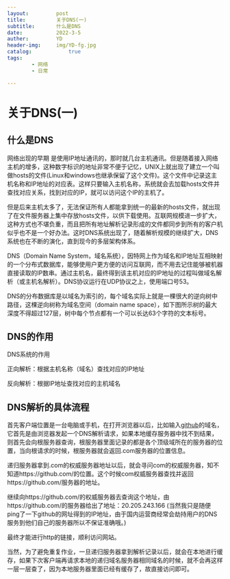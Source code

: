 ```yaml
---
layout:         post
title:          关于DNS(一)
subtitle:       什么是DNS
date:           2022-3-5
auther:         YD
header-img:     img/YD-fg.jpg
catalog:            true
tags:
        - 网络
        - 日常

---
```


# 关于DNS(一)

## 什么是DNS

网络出现的早期 是使用IP地址通讯的，那时就几台主机通讯。但是随着接入网络主机的增多，这种数字标识的地址非常不便于记忆，UNIX上就出现了建立一个叫做hosts的文件(Linux和windows也继承保留了这个文件)。这个文件中记录这主机名称和IP地址的对应表。这样只要输入主机名称，系统就会去加载hosts文件并查找对应关系，找到对应的IP，就可以访问这个IP的主机了。

但是后来主机太多了，无法保证所有人都能拿到统一的最新的hosts文件，就出现了在文件服务器上集中存放hosts文件，以供下载使用。互联网规模进一步扩大，这种方式也不堪负重，而且把所有地址解析记录形成的文件都同步到所有的客户机似乎也不是一个好办法。这时DNS系统出现了，随着解析规模的继续扩大，DNS系统也在不断的演化，直到现今的多层架构体系。

DNS（Domain Name System，域名系统），因特网上作为域名和IP地址互相映射的一个分布式数据库，能够使用户更方便的访问互联网，而不用去记住能够被机器直接读取的IP数串。通过主机名，最终得到该主机对应的IP地址的过程叫做域名解析（或主机名解析）。DNS协议运行在UDP协议之上，使用端口号53。

DNS的分布数据库是以域名为索引的，每个域名实际上就是一棵很大的逆向树中路径，这棵逆向树称为域名空间（domain name space），如下图所示树的最大深度不得超过127层，树中每个节点都有一个可以长达63个字符的文本标号。

## DNS的作用

DNS系统的作用

正向解析：根据主机名称（域名）查找对应的IP地址

反向解析：根据IP地址查找对应的主机域名

## DNS解析的具体流程

首先客户端位置是一台电脑或手机，在打开浏览器以后，比如输入[github](https://github.com/)的域名，它首先是由浏览器发起一个DNS解析请求，如果本地缓存服务器中找不到结果，则首先会向根服务器查询，根服务器里面记录的都是各个顶级域所在的服务器的位置，当向根请求的时候，根服务器就会返回.com服务器的位置信息。

递归服务器拿到.com的权威服务器地址以后，就会寻问com的权威服务器，知不知道https://github.com/的位置。这个时候com权威服务器查找并返回https://github.com/服务器的地址。

继续向https://github.com/的权威服务器去查询这个地址，由https://github.com/的服务器给出了地址：20.205.243.166 (当然我只是随便ping了一下github的网址得到的IP地址，由于国内运营商经常会劫持用户的DNS服务到他们自己的服务器所以不保证准确哦。)

最终才能进行http的链接，顺利访问网站。

当然，为了避免重复作业，一旦递归服务器拿到解析记录以后，就会在本地进行缓存，如果下次客户端再请求本地的递归域名服务器相同域名的时候，就不会再这样一层一层查了，因为本地服务器里面已经有缓存了，故直接访问即可。